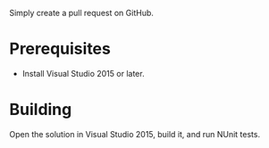 Simply create a pull request on GitHub.


# Prerequisites

- Install Visual Studio 2015 or later.

# Building

Open the solution in Visual Studio 2015, build it, and run NUnit tests.